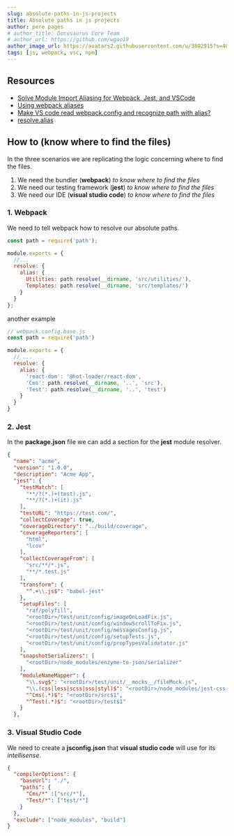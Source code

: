 ```yaml
---
slug: absolute-paths-in-js-projects
title: Absolute paths in js projects
author: pere pages
# author_title: Docusaurus Core Team
# author_url: https://github.com/wgao19
author_image_url: https://avatars2.githubusercontent.com/u/3802915?s=400&v=4
tags: [js, webpack, vsc, npm]
---
```


## Resources

- [Solve Module Import Aliasing for Webpack, Jest, and VSCode](https://medium.com/@justintulk/solve-module-import-aliasing-for-webpack-jest-and-vscode-74007ce4adc9)
- [Using webpack aliases](https://code.visualstudio.com/docs/languages/jsconfig)
- [Make VS code read webpack.config and recognize path with alias?](https://stackoverflow.com/questions/38044010/make-vs-code-read-webpack-config-and-recognize-path-with-alias)
- [resolve.alias](https://webpack.js.org/configuration/resolve/#resolvealias)

## How to (know where to find the files)

In the three scenarios we are replicating the logic concerning where to find the files.

1. We need the bundler (**webpack**) _to know where to find the files_
2. We need our testing framework (**jest**) _to know where to find the files_
3. We need our IDE (**visual studio code**) _to know where to find the files_

### 1. Webpack

We need to tell webpack how to resolve our absolute paths.

```js
const path = require('path');

module.exports = {
  //...
  resolve: {
    alias: {
      Utilities: path.resolve(__dirname, 'src/utilities/'),
      Templates: path.resolve(__dirname, 'src/templates/')
    }
  }
};
```

another example

```js {7}
// webpack.config.base.js
const path = require('path')

module.exports = {
  // ...
  resolve: {
    alias: {
      'react-dom': '@hot-loader/react-dom',
      'Cms': path.resolve(__dirname, '..', 'src'),
      'Test': path.resolve(__dirname, '..', 'test')
    }
  }
}
```

### 2. Jest

In the **package.json** file we can add a section for the **jest** module resolver.

```json {35}
{
  "name": "acme",
  "version": "1.0.0",
  "description": "Acme App",
  "jest": {
    "testMatch": [
      "**/?(*.)+(test).js",
      "**/?(*.)+(it).js"
    ],
    "testURL": "https://test.com/",
    "collectCoverage": true,
    "coverageDirectory": "../build/coverage",
    "coverageReporters": [
      "html",
      "lcov"
    ],
    "collectCoverageFrom": [
      "src/**/*.js",
      "**/*.test.js"
    ],
    "transform": {
      "^.+\\.js$": "babel-jest"
    },
    "setupFiles": [
      "raf/polyfill",
      "<rootDir>/test/unit/config/imageOnLoadFix.js",
      "<rootDir>/test/unit/config/windowScrollToFix.js",
      "<rootDir>/test/unit/config/messagesConfig.js",
      "<rootDir>/test/unit/config/setupTests.js",
      "<rootDir>/test/unit/config/propTypesValidatator.js"
    ],
    "snapshotSerializers": [
      "<rootDir>/node_modules/enzyme-to-json/serializer"
    ],
    "moduleNameMapper": {
      "\\.svg$": "<rootDir>/test/unit/__mocks__/fileMock.js",
      "\\.(css|less|scss|sss|styl)$": "<rootDir>/node_modules/jest-css-modules",
      "^Cms(.*)$": "<rootDir>/src$1",
      "^Test(.*)$": "<rootDir>/test$1"
    }
  },
```

### 3. Visual Studio Code

We need to create a **jsconfig.json** that **visual studio code** will use for its _intellisense_.

```json {4}
{
  "compilerOptions": {
    "baseUrl": "./",
    "paths": {
      "Cms/*" :["src/*"],
      "Test/*": ["test/*"]
    }
  },
  "exclude": ["node_modules", "build"]
}
```
